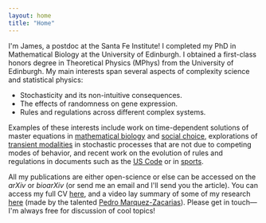 ```yaml
---
layout: home
title: "Home"
---
```


I'm James, a postdoc at the Santa Fe Institute! I completed my PhD in Mathematical Biology at the University of Edinburgh. I obtained a first-class honors degree in Theoretical Physics (MPhys) from the University of Edinburgh. My main interests span several aspects of complexity science and statistical physics:

- Stochasticity and its non-intuitive consequences.
- The effects of randomness on gene expression.
- Rules and regulations across different complex systems.

Examples of these interests include work on time-dependent solutions of master equations in [mathematical biology](https://pubs.aip.org/aip/jcp/article/160/7/074105/3265723) and [social choice](https://iopscience.iop.org/article/10.1088/2632-072X/ac8c78), explorations of [transient modalities](https://pubs.aip.org/aip/jcp/article-abstract/153/16/164113/200374/Stochastic-time-dependent-enzyme-kinetics-Closed?redirectedFrom=fulltext) in stochastic processes that are not due to competing modes of behavior, and recent work on the evolution of rules and regulations in documents such as the [US Code](https://www.govinfo.gov/app/collection/uscode/2022/) or in [sports](https://sportsrulesproject.com/).

All my publications are either open-science or else can be accessed on the *arXiv* or *bioarXiv* (or send me an email and I'll send you the article). You can access my full CV [here](https://jamesholehouse.github.io/assets/James_Holehouse_CV_new.pdf), and a video lay summary of some of my research [here](https://youtu.be/Ue8k1t9kHWI?si=GCjJhQlR7yOBfNob) (made by the talented [Pedro Marquez-Zacarias](https://www.santafe.edu/people/profile/pedro-marquez-zacarias)). Please get in touch—I'm always free for discussion of cool topics! 
